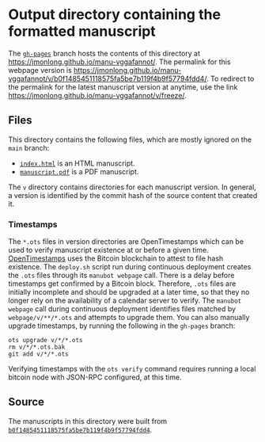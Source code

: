 # Output directory containing the formatted manuscript

The [`gh-pages`](https://github.com/jmonlong/manu-vggafannot/tree/gh-pages) branch hosts the contents of this directory at <https://jmonlong.github.io/manu-vggafannot/>.
The permalink for this webpage version is <https://jmonlong.github.io/manu-vggafannot/v/b0f1485451118575fa5be7b119f4b9f57794fdd4/>.
To redirect to the permalink for the latest manuscript version at anytime, use the link <https://jmonlong.github.io/manu-vggafannot/v/freeze/>.

## Files

This directory contains the following files, which are mostly ignored on the `main` branch:

+ [`index.html`](index.html) is an HTML manuscript.
+ [`manuscript.pdf`](manuscript.pdf) is a PDF manuscript.

The `v` directory contains directories for each manuscript version.
In general, a version is identified by the commit hash of the source content that created it.

### Timestamps

The `*.ots` files in version directories are OpenTimestamps which can be used to verify manuscript existence at or before a given time.
[OpenTimestamps](https://opentimestamps.org/) uses the Bitcoin blockchain to attest to file hash existence.
The `deploy.sh` script run during continuous deployment creates the `.ots` files through its `manubot webpage` call.
There is a delay before timestamps get confirmed by a Bitcoin block.
Therefore, `.ots` files are initially incomplete and should be upgraded at a later time, so that they no longer rely on the availability of a calendar server to verify.
The `manubot webpage` call during continuous deployment identifies files matched by `webpage/v/**/*.ots` and attempts to upgrade them.
You can also manually upgrade timestamps, by running the following in the `gh-pages` branch:

```shell
ots upgrade v/*/*.ots
rm v/*/*.ots.bak
git add v/*/*.ots
```

Verifying timestamps with the `ots verify` command requires running a local bitcoin node with JSON-RPC configured, at this time.

## Source

The manuscripts in this directory were built from
[`b0f1485451118575fa5be7b119f4b9f57794fdd4`](https://github.com/jmonlong/manu-vggafannot/commit/b0f1485451118575fa5be7b119f4b9f57794fdd4).
